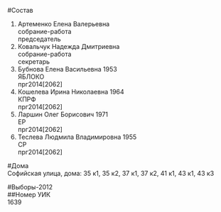 #Состав  
1. Артеменко Елена Валерьевна  
    собрание-работа  
    председатель  
2. Ковальчук Надежда Дмитриевна  
    собрание-работа  
    секретарь  
3. Бубнова Елена Васильевна 1953  
    ЯБЛОКО  
    прг2014[2062]  
4. Кошелева Ирина Николаевна 1964  
    КПРФ  
    прг2014[2062]  
5. Ларшин Олег Борисович 1971  
    ЕР  
    прг2014[2062]  
6. Теслева Людмила Владимировна 1955  
    СР  
    прг2014[2062]  
  
#Дома  
Софийская улица, дома: 35 к1, 35 к2, 37 к1, 37 к2, 41 к1, 43 к1, 43 к3  
  
#Выборы-2012  
##Номер УИК  
1639  
